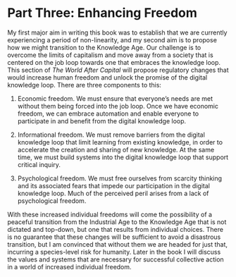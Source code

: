 # Part Three: Enhancing Freedom

My first major aim in writing this book was to establish that we are currently experiencing a period of non-linearity, and my second aim is to propose how we might transition to the Knowledge Age. Our challenge is to overcome the limits of capitalism and move away from a society that is centered on the job loop towards one that embraces the knowledge loop. This section of *The World After Capital* will propose regulatory changes that would increase human freedom and unlock the promise of the digital knowledge loop. There are three components to this: 

1. Economic freedom. We must ensure that everyone’s needs are met without them being forced into the job loop. Once we have economic freedom, we can embrace automation and enable everyone to participate in and benefit from the digital knowledge loop. 

2. Informational freedom. We must remove barriers from the digital knowledge loop that limit learning from existing knowledge, in order to accelerate the creation and sharing of new knowledge. At the same time, we must build systems into the digital knowledge loop that support critical inquiry. 

3. Psychological freedom. We must free ourselves from scarcity thinking and its associated fears that impede our participation in the digital knowledge loop. Much of the perceived peril arises from a lack of psychological freedom. 

With these increased individual freedoms will come the possibility of a peaceful transition from the Industrial Age to the Knowledge Age that is not dictated and top-down, but one that results from individual choices. There is no guarantee that these changes will be sufficient to avoid a disastrous transition, but I am convinced that without them we are headed for just that, incurring a species-level risk for humanity. Later in the book I will discuss the values and systems that are necessary for successful collective action in a world of increased individual freedom. 
